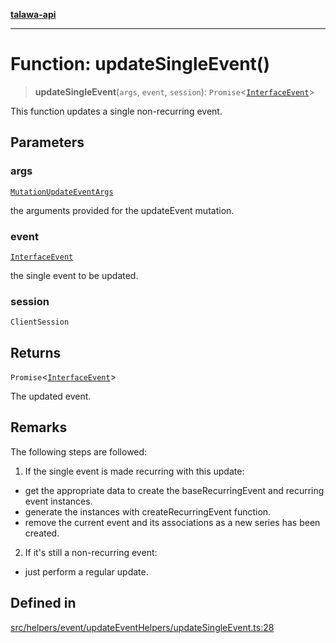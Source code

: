 [**talawa-api**](../../../../../README.md)

***

# Function: updateSingleEvent()

> **updateSingleEvent**(`args`, `event`, `session`): `Promise`\<[`InterfaceEvent`](../../../../../models/Event/interfaces/InterfaceEvent.md)\>

This function updates a single non-recurring event.

## Parameters

### args

[`MutationUpdateEventArgs`](../../../../../types/generatedGraphQLTypes/type-aliases/MutationUpdateEventArgs.md)

the arguments provided for the updateEvent mutation.

### event

[`InterfaceEvent`](../../../../../models/Event/interfaces/InterfaceEvent.md)

the single event to be updated.

### session

`ClientSession`

## Returns

`Promise`\<[`InterfaceEvent`](../../../../../models/Event/interfaces/InterfaceEvent.md)\>

The updated event.

## Remarks

The following steps are followed:
1. If the single event is made recurring with this update:
  - get the appropriate data to create the baseRecurringEvent and recurring event instances.
  - generate the instances with createRecurringEvent function.
  - remove the current event and its associations as a new series has been created.
2. If it's still a non-recurring event:
  - just perform a regular update.

## Defined in

[src/helpers/event/updateEventHelpers/updateSingleEvent.ts:28](https://github.com/Suyash878/talawa-api/blob/e4413cec641a837926071678fed3c7f67234e31e/src/helpers/event/updateEventHelpers/updateSingleEvent.ts#L28)
